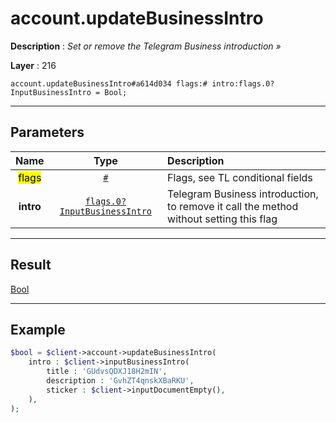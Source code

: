 # account.updateBusinessIntro

**Description** : *Set or remove the Telegram Business introduction &raquo;*

**Layer** : 216

```tl
account.updateBusinessIntro#a614d034 flags:# intro:flags.0?InputBusinessIntro = Bool;
```

---

## Parameters

| Name | Type | Description |
| :---: | :---: | :--- |
| <mark>flags</mark> | [`#`](type/#) | Flags, see TL conditional fields |
| **intro** | [`flags.0?InputBusinessIntro`](type/InputBusinessIntro) | Telegram Business introduction, to remove it call the method without setting this flag |

---

## Result

[Bool](type/Bool)

---

## Example

```php
$bool = $client->account->updateBusinessIntro(
	intro : $client->inputBusinessIntro(
		title : 'GUdvsQDXJ18H2mIN',
		description : 'GvhZT4qnskXBaRKU',
		sticker : $client->inputDocumentEmpty(),
	),
);
```